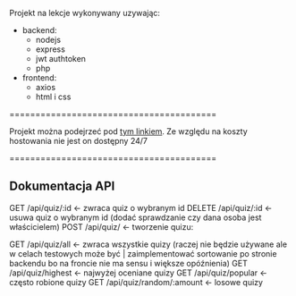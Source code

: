 Projekt na lekcje wykonywany uzywając:
- backend:
    - nodejs
    - express
    - jwt authtoken
    - php
- frontend:
    - axios
    - html i css

========================================

<span>Projekt można podejrzeć pod <a href="whole-hornet-usually.ngrok-free.app">tym linkiem</a>. Ze względu na koszty hostowania nie jest on dostępny 24/7</span>

========================================
## Dokumentacja API

GET /api/quiz/:id <- zwraca quiz o wybranym id
DELETE /api/quiz/:id <- usuwa quiz o wybranym id (dodać sprawdzanie czy dana osoba jest właścicielem)
POST /api/quiz/ <- tworzenie quizu:

GET /api/quiz/all <- zwraca wszystkie quizy (raczej nie będzie używane ale w celach testowych może być | zaimplementować sortowanie po stronie backendu bo na froncie nie ma sensu i większe opóźnienia)
GET /api/quiz/highest <- najwyżej oceniane quizy
GET /api/quiz/popular <- często robione quizy
GET /api/quiz/random/:amount <- losowe quizy